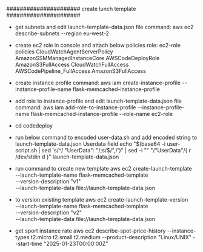 

######################
create lunch template 
######################
- get subnets and edit launch-template-data.json file
    command: aws ec2 describe-subnets --region eu-west-2
- create ec2 role in console and attach below policies
    role: ec2-role
    policies
        CloudWatchAgentServerPolicy
        AmazonSSMManagedInstanceCore
        AWSCodeDeployRole
        AmazonS3FullAccess
        CloudWatchFullAccess
        AWSCodePipeline_FullAccess
        AmazonS3FullAccess

- create instance profile 
    command: aws iam create-instance-profile --instance-profile-name flask-memcached-instance-profile

- add role to instance-profile and edit launch-template-data.json file
    command: aws iam add-role-to-instance-profile --instance-profile-name flask-memcached-instance-profile --role-name ec2-role

- cd codedeploy  
- run below command to encoded user-data.sh and add encoded string to  launch-template-data.json Userdata field
    echo "$(base64 -i user-script.sh | sed 's/^/    "UserData": "/;s/$/",/')" | sed -i "" 
    "/\"UserData\"/{
        r /dev/stdin
        d
    }" launch-template-data.json

- run command to create new template
    aws ec2 create-launch-template \
    --launch-template-name flask-memcached-template \
    --version-description "v1" \
    --launch-template-data file://launch-template-data.json

- to version existing template 
    aws ec2 create-launch-template-version \
    --launch-template-name flask-memcached-template \
    --version-description "v2" \
    --launch-template-data file://launch-template-data.json

- get sport instance rate
    aws ec2 describe-spot-price-history --instance-types t2.micro t2.small t2.medium --product-description "Linux/UNIX" --start-time "2025-01-23T00:00:00Z"

